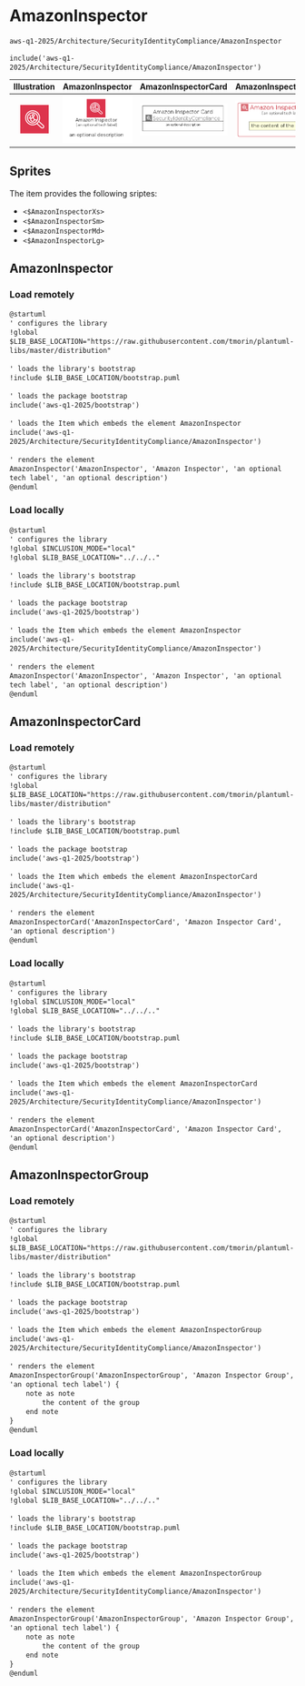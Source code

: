 # AmazonInspector


```text
aws-q1-2025/Architecture/SecurityIdentityCompliance/AmazonInspector
```

```text
include('aws-q1-2025/Architecture/SecurityIdentityCompliance/AmazonInspector')
```



| Illustration | AmazonInspector | AmazonInspectorCard | AmazonInspectorGroup |
| :---: | :---: | :---: | :---: |
| ![illustration for Illustration](../../../aws-q1-2025/Architecture/SecurityIdentityCompliance/AmazonInspector.png) | ![illustration for AmazonInspector](../../../aws-q1-2025/Architecture/SecurityIdentityCompliance/AmazonInspector.Local.png) | ![illustration for AmazonInspectorCard](../../../aws-q1-2025/Architecture/SecurityIdentityCompliance/AmazonInspectorCard.Local.png) | ![illustration for AmazonInspectorGroup](../../../aws-q1-2025/Architecture/SecurityIdentityCompliance/AmazonInspectorGroup.Local.png) |



## Sprites
The item provides the following sriptes:

- `<$AmazonInspectorXs>`
- `<$AmazonInspectorSm>`
- `<$AmazonInspectorMd>`
- `<$AmazonInspectorLg>`





## AmazonInspector

### Load remotely
```plantuml
@startuml
' configures the library
!global $LIB_BASE_LOCATION="https://raw.githubusercontent.com/tmorin/plantuml-libs/master/distribution"

' loads the library's bootstrap
!include $LIB_BASE_LOCATION/bootstrap.puml

' loads the package bootstrap
include('aws-q1-2025/bootstrap')

' loads the Item which embeds the element AmazonInspector
include('aws-q1-2025/Architecture/SecurityIdentityCompliance/AmazonInspector')

' renders the element
AmazonInspector('AmazonInspector', 'Amazon Inspector', 'an optional tech label', 'an optional description')
@enduml
```

### Load locally
```plantuml
@startuml
' configures the library
!global $INCLUSION_MODE="local"
!global $LIB_BASE_LOCATION="../../.."

' loads the library's bootstrap
!include $LIB_BASE_LOCATION/bootstrap.puml

' loads the package bootstrap
include('aws-q1-2025/bootstrap')

' loads the Item which embeds the element AmazonInspector
include('aws-q1-2025/Architecture/SecurityIdentityCompliance/AmazonInspector')

' renders the element
AmazonInspector('AmazonInspector', 'Amazon Inspector', 'an optional tech label', 'an optional description')
@enduml
```

## AmazonInspectorCard

### Load remotely
```plantuml
@startuml
' configures the library
!global $LIB_BASE_LOCATION="https://raw.githubusercontent.com/tmorin/plantuml-libs/master/distribution"

' loads the library's bootstrap
!include $LIB_BASE_LOCATION/bootstrap.puml

' loads the package bootstrap
include('aws-q1-2025/bootstrap')

' loads the Item which embeds the element AmazonInspectorCard
include('aws-q1-2025/Architecture/SecurityIdentityCompliance/AmazonInspector')

' renders the element
AmazonInspectorCard('AmazonInspectorCard', 'Amazon Inspector Card', 'an optional description')
@enduml
```

### Load locally
```plantuml
@startuml
' configures the library
!global $INCLUSION_MODE="local"
!global $LIB_BASE_LOCATION="../../.."

' loads the library's bootstrap
!include $LIB_BASE_LOCATION/bootstrap.puml

' loads the package bootstrap
include('aws-q1-2025/bootstrap')

' loads the Item which embeds the element AmazonInspectorCard
include('aws-q1-2025/Architecture/SecurityIdentityCompliance/AmazonInspector')

' renders the element
AmazonInspectorCard('AmazonInspectorCard', 'Amazon Inspector Card', 'an optional description')
@enduml
```

## AmazonInspectorGroup

### Load remotely
```plantuml
@startuml
' configures the library
!global $LIB_BASE_LOCATION="https://raw.githubusercontent.com/tmorin/plantuml-libs/master/distribution"

' loads the library's bootstrap
!include $LIB_BASE_LOCATION/bootstrap.puml

' loads the package bootstrap
include('aws-q1-2025/bootstrap')

' loads the Item which embeds the element AmazonInspectorGroup
include('aws-q1-2025/Architecture/SecurityIdentityCompliance/AmazonInspector')

' renders the element
AmazonInspectorGroup('AmazonInspectorGroup', 'Amazon Inspector Group', 'an optional tech label') {
    note as note
        the content of the group
    end note
}
@enduml
```

### Load locally
```plantuml
@startuml
' configures the library
!global $INCLUSION_MODE="local"
!global $LIB_BASE_LOCATION="../../.."

' loads the library's bootstrap
!include $LIB_BASE_LOCATION/bootstrap.puml

' loads the package bootstrap
include('aws-q1-2025/bootstrap')

' loads the Item which embeds the element AmazonInspectorGroup
include('aws-q1-2025/Architecture/SecurityIdentityCompliance/AmazonInspector')

' renders the element
AmazonInspectorGroup('AmazonInspectorGroup', 'Amazon Inspector Group', 'an optional tech label') {
    note as note
        the content of the group
    end note
}
@enduml
```

